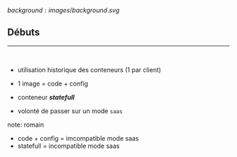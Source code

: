 $background:images/background.svg$
## Débuts
---
<br/>

* utilisation historique des conteneurs (1 par client)

* 1 image = code + config

* conteneur ***statefull***

* volonté de passer sur un mode `saas`


note: romain
* code + config = imcompatible mode saas
* statefull = incompatible mode saas

